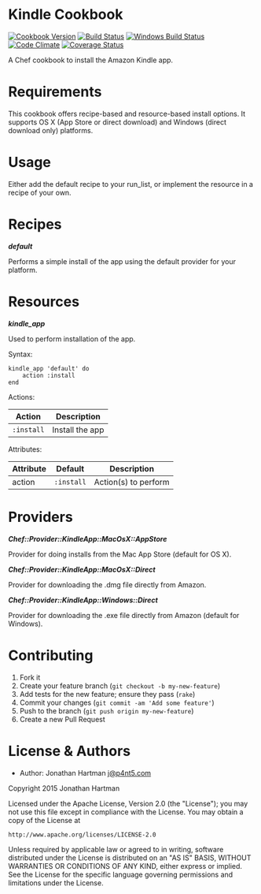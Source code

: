 Kindle Cookbook
===============
[![Cookbook Version](https://img.shields.io/cookbook/v/kindle.svg)][cookbook]
[![Build Status](https://img.shields.io/travis/RoboticCheese/kindle-chef.svg)][travis]
[![Windows Build Status](https://img.shields.io/appveyor/ci/RoboticCheese/kindle-chef.svg)][appveyor]
[![Code Climate](https://img.shields.io/codeclimate/github/RoboticCheese/kindle-chef.svg)][codeclimate]
[![Coverage Status](https://img.shields.io/coveralls/RoboticCheese/kindle-chef.svg)][coveralls]

[cookbook]: https://supermarket.chef.io/cookbooks/kindle
[travis]: https://travis-ci.org/RoboticCheese/kindle-chef
[appveyor]: https://ci.appveyor.com/project/RoboticCheese/kindle-chef
[codeclimate]: https://codeclimate.com/github/RoboticCheese/kindle-chef
[coveralls]: https://coveralls.io/r/RoboticCheese/kindle-chef

A Chef cookbook to install the Amazon Kindle app.

Requirements
============

This cookbook offers recipe-based and resource-based install options. It
supports OS X (App Store or direct download) and Windows (direct download only)
platforms.

Usage
=====

Either add the default recipe to your run_list, or implement the resource in
a recipe of your own.

Recipes
=======

***default***

Performs a simple install of the app using the default provider for your
platform.

Resources
=========

***kindle_app***

Used to perform installation of the app.

Syntax:

    kindle_app 'default' do
        action :install
    end

Actions:

| Action     | Description     |
|------------|-----------------|
| `:install` | Install the app |

Attributes:

| Attribute  | Default        | Description          |
|------------|----------------|----------------------|
| action     | `:install`     | Action(s) to perform |

Providers
=========

***Chef::Provider::KindleApp::MacOsX::AppStore***

Provider for doing installs from the Mac App Store (default for OS X).

***Chef::Provider::KindleApp::MacOsX::Direct***

Provider for downloading the .dmg file directly from Amazon.

***Chef::Provider::KindleApp::Windows::Direct***

Provider for downloading the .exe file directly from Amazon (default for
Windows).

Contributing
============

1. Fork it
2. Create your feature branch (`git checkout -b my-new-feature`)
3. Add tests for the new feature; ensure they pass (`rake`)
4. Commit your changes (`git commit -am 'Add some feature'`)
5. Push to the branch (`git push origin my-new-feature`)
6. Create a new Pull Request

License & Authors
=================
- Author: Jonathan Hartman <j@p4nt5.com>

Copyright 2015 Jonathan Hartman

Licensed under the Apache License, Version 2.0 (the "License");
you may not use this file except in compliance with the License.
You may obtain a copy of the License at

    http://www.apache.org/licenses/LICENSE-2.0

Unless required by applicable law or agreed to in writing, software
distributed under the License is distributed on an "AS IS" BASIS,
WITHOUT WARRANTIES OR CONDITIONS OF ANY KIND, either express or implied.
See the License for the specific language governing permissions and
limitations under the License.

